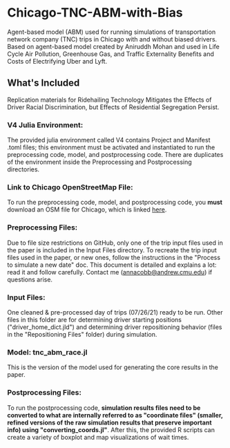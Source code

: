 # Chicago-TNC-ABM-with-Bias
Agent-based model (ABM) used for running simulations of transportation network company (TNC) trips in Chicago with and without biased drivers.
Based on agent-based model created by Aniruddh Mohan and used in Life Cycle Air Pollution, Greenhouse Gas, and Traffic Externality Benefits and Costs of Electrifying Uber and Lyft.

## What's Included
Replication materials for Ridehailing Technology Mitigates the Effects of Driver Racial Discrimination, but Effects of Residential Segregation Persist.
### V4 Julia Environment:
The provided julia environment called V4 contains Project and Manifest .toml files; this environment must be activated and instantiated to run the preprocessing code, model, and postprocessing code. There are duplicates of the environment inside the Preprocessing and Postprocessing directories.
### Link to Chicago OpenStreetMap File:
To run the preprocessing code, model, and postprocessing code, you **must** download an OSM file for Chicago, which is linked [here](https://download.bbbike.org/osm/bbbike/Chicago/).
### Preprocessing Files:
Due to file size restrictions on GitHub, only one of the trip input files used in the paper is included in the Input Files directory. To recreate the trip input files used in the paper, or new ones, follow the instructions in the "Process to simulate a new date" doc. This document is detailed and explains a lot: read it and follow carefully. Contact me (annacobb@andrew.cmu.edu) if questions arise.
### Input Files: 
One cleaned & pre-processed day of trips (07/26/21) ready to be run. Other files in this folder are for determining driver starting positions ("driver_home_dict.jld") and determining driver repositioning behavior (files in the "Repositioning Files" folder) during simulation. 
### Model: tnc_abm_race.jl
This is the version of the model used for generating the core results in the paper.
### Postprocessing Files:
To run the postprocessing code, **simulation results files need to be converted to what are internally referred to as "coordinate files" (smaller, refined versions of the raw simulation results that preserve important info) using "converting_coords.jl"**. After this, the provided R scripts can create a variety of boxplot and map visualizations of wait times.
